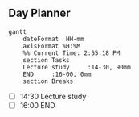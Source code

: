 ## Day Planner
```mermaid
gantt
    dateFormat  HH-mm
    axisFormat %H:%M
    %% Current Time: 2:55:18 PM
    section Tasks
    Lecture study     :14-30, 90mm
    END     :16-00, 0mm
    section Breaks

```

- [ ] 14:30 Lecture study
- [ ] 16:00 END
